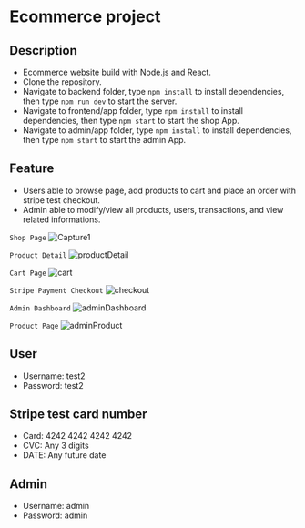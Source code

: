 # Ecommerce project

## Description
- Ecommerce website build with Node.js and React.
- Clone the repository.
- Navigate to backend folder, type `npm install` to install dependencies, then type `npm run dev` to start the server.
- Navigate to frontend/app folder, type `npm install` to install dependencies, then type `npm start` to start the shop App.
- Navigate to admin/app folder, type `npm install` to install dependencies, then type `npm start` to start the admin App.

## Feature
- Users able to browse page, add products to cart and place an order with stripe test checkout.
- Admin able to modify/view all products, users, transactions, and view related informations.

`Shop Page`
![Capture1](https://user-images.githubusercontent.com/72901256/157584255-3ddc854c-648f-48fd-ab50-29ef9e941e3e.PNG)

`Product Detail`
![productDetail](https://user-images.githubusercontent.com/72901256/157584717-b342be65-b3d6-4a6a-a948-38b38455de86.PNG)

`Cart Page`
![cart](https://user-images.githubusercontent.com/72901256/157584693-d727ff87-86a1-49a4-98eb-62411310e2b4.PNG)

`Stripe Payment Checkout`
![checkout](https://user-images.githubusercontent.com/72901256/157584764-e6b8a1cb-9d28-45af-b127-2733e274bb1a.PNG)

`Admin Dashboard`
![adminDashboard](https://user-images.githubusercontent.com/72901256/157584812-cf1c5fc1-5e87-4ecf-83c3-d827720d0b44.PNG)

`Product Page`
![adminProduct](https://user-images.githubusercontent.com/72901256/157584902-69811eac-0d01-4f5d-a5d2-836ca9d5273a.PNG)


## User
- Username: test2
- Password: test2

## Stripe test card number
- Card: 4242 4242 4242 4242
- CVC: Any 3 digits
- DATE: Any future date

## Admin
- Username: admin
- Password: admin
